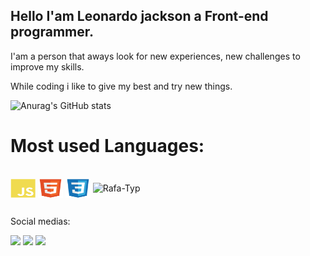 ## Hello  I'am Leonardo jackson a Front-end programmer.
I'am a person that aways look for new experiences, new challenges to improve my skills. 
<p> While coding i like to give my best and try new things. </p> 

![Anurag's GitHub stats](https://github-readme-stats.vercel.app/api?username=Leojjackson&show_icons=true&theme=dark)

##

# Most used Languages: 
<div style="display: inline_block"><br>
  <img align="center" alt="Rafa-Js" height="30" width="40" src="https://raw.githubusercontent.com/devicons/devicon/master/icons/javascript/javascript-plain.svg">
 <!-- <img align="center" alt="Rafa-React" height="30" width="40" src="https://raw.githubusercontent.com/devicons/devicon/master/icons/react/react-original.svg"> -->
  <img align="center" alt="Rafa-HTML" height="30" width="40" src="https://raw.githubusercontent.com/devicons/devicon/master/icons/html5/html5-original.svg">
  <img align="center" alt="Rafa-CSS" height="30" width="40" src="https://raw.githubusercontent.com/devicons/devicon/master/icons/css3/css3-original.svg">
  <img align="center" alt="Rafa-Typ" height="30" width="40" src="https://cdn.jsdelivr.net/gh/devicons/devicon@latest/icons/git/git-original.svg">
</div>

##
Social medias: 

<div> 
  <a href="https://instagram.com/l.jjackson" target="_blank"><img src="https://img.shields.io/badge/-Instagram-%23E4405F?style=for-the-badge&logo=instagram&logoColor=white" target="_blank"></a>
  <a href = "leojjackson87@gmail.com"><img src="https://img.shields.io/badge/-Gmail-%23333?style=for-the-badge&logo=gmail&logoColor=blue" target="_blank"></a>
  <a href="https://www.linkedin.com/in/leonardo-jackson-2472a7245/" target="_blank"><img src="https://img.shields.io/badge/-LinkedIn-%230077B5?style=for-the-badge&logo=linkedin&logoColor=white" target="_blank"></a> 
  
</div>
